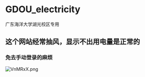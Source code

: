 # GDOU_electricity
广东海洋大学湖光校区专用
## 这个网站经常抽风，显示不出用电量是正常的
### 免去手动登录的麻烦
![VnMRxX.png](https://i.imgloc.com/2023/05/28/VnMRxX.png)
